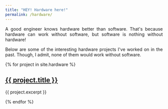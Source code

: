 ```yaml
---
title: "HEY! Hardware here!"
permalink: /hardware/
---
```

<style>
p {
  text-align: justify;
}
</style>


A good engineer knows hardware better than software. That's because hardware can work without software, but software is nothing without hardware! 

Below are some of the interesting hardware projects I've worked on in the past. Though, I admit, none of them would work without software. 


{% for project in site.hardware %}
  <h2>
    <a href="{{ site.baseurl }}{{ project.url }}">
      {{ project.title }}
    </a>
  </h2>
   
  <p>{{ project.excerpt }}</p>

{% endfor %}
